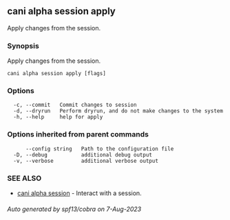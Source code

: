 ## cani alpha session apply

Apply changes from the session.

### Synopsis

Apply changes from the session.

```
cani alpha session apply [flags]
```

### Options

```
  -c, --commit   Commit changes to session
  -d, --dryrun   Perform dryrun, and do not make changes to the system
  -h, --help     help for apply
```

### Options inherited from parent commands

```
      --config string   Path to the configuration file
  -D, --debug           additional debug output
  -v, --verbose         additional verbose output
```

### SEE ALSO

* [cani alpha session](cani_alpha_session.md)	 - Interact with a session.

###### Auto generated by spf13/cobra on 7-Aug-2023
